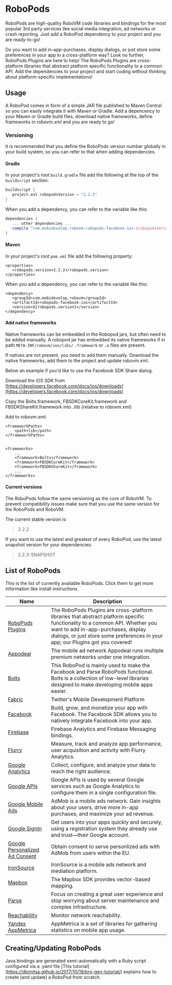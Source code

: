 # RoboPods

RoboPods are high-quality RoboVM code libraries and bindings for the most popular 3rd party services 
like social media integration, ad networks or crash reporting. Just add a RoboPod dependency to your 
project and you are ready-to-go!

Do you want to add in-app-purchases, display dialogs, or just store some preferences in your app in a cross-platform way? 
Look no further, RoboPods Plugins are here to help!
The RoboPods Plugins are cross-platform libraries that abstract platform specific functionality to a common API.
Add the dependencies to your project and start coding without thinking about platform-specific implementations!

## Usage

A RoboPod comes in form of a simple JAR file published to Maven Central so you can easily 
integrate it with Maven or Gradle.
Add a depencency to your Maven or Gradle build files, download native frameworks, define frameworks in robovm.xml and you are ready to go!

### Versioning

It is recommended that you define the RoboPods version number globally in your build system, 
so you can refer to that when adding dependencies.

#### Gradle

In your project's root `build.gradle` file add the following at the top of the `buildscript` section:

```gradle
buildscript {
   project.ext.robopodsVersion = "2.2.2"
}
```

When you add a dependency, you can refer to the variable like this:

```gradle
dependencies {
   ... other dependencies ...
   compile "com.mobidevelop.robovm:robopods-facebook-ios:$robopodsVersion"
}
```

#### Maven

In your project's root `pom.xml` file add the following property:

```maven
<properties>
   <robopods.version>2.2.2</robopods.version>
</properties>
```

When you add a dependency, you can refer to the variable like this:

```maven
<dependency>
   <groupId>com.mobidevelop.robovm</groupId>
   <artifactId>robopods-facebook-ios</artifactId>
   <version>${robopods.version}</version>
</dependency>
```

#### Add native frameworks

Native frameworks can be embedded in the Robopod jars, but often need to be added manually. A robopod jar has embedded its native frameworks if in path `META-INF/robovm/ios/libs/` `.framework` or `.a` files are present.

If natives are not present, you need to add them manually. Download the native frameworks, add them to the project and update robovm.xml.

Below an example if you'd like to use the Facebook SDK Share dialog.

Download the iOS SDK from [https://developers.facebook.com/docs/ios/downloads](https://developers.facebook.com/docs/ios/downloads)

Copy the Bolts.framework, FBSDKCoreKit.framework and FBSDKShareKit.framework
into ./lib (relative to robovm.xml)

Add to robovm.xml:
    
    <frameworkPaths>
        <path>lib</path>
    </frameworkPaths>
    
    
    <frameworks>
        ...
        <framework>Bolts</framework>
        <framework>FBSDKCoreKit</framework>
        <framework>FBSDKShareKit</framework>
        ...
    </frameworks>

#### Current versions

The RoboPods follow the same versioning as the core of RoboVM. 
To prevent compatibility issues make sure that you use the same version for the RoboPods and RoboVM.

The current stable version is:

> 2.2.2

If you want to use the latest and greatest of every RoboPod, use the latest snapshot version for your dependencies:

> 2.2.3-SNAPSHOT


## List of RoboPods

This is the list of currently available RoboPods. Click them to get more information like install instructions.

| Name                                                 | Description                                                                       |
|------------------------------------------------------|-----------------------------------------------------------------------------------|
| [RoboPods Plugins](plugins/)                         | The RoboPods Plugins are cross-platform libraries that abstract platform specific functionality to a common API. Whether you want to add in-app-purchases, display dialogs, or just store some preferences in your app; our Plugins got you covered! |
| [Appodeal](appodeal/)                                | The mobile ad network Appodeal runs multiple premium networks under one integration. |
| [Bolts](bolts/)                                      | This RoboPod is mainly used to make the Facebook and Parse RoboPods functional. Bolts is a collection of low-level libraries designed to make developing mobile apps easier. |
| [Fabric](fabric/)                                    | Twitter's Mobile Development Platform |
| [Facebook](facebook/)                                | Build, grow, and monetize your app with Facebook. The Facebook SDK allows you to natively integrate Facebook into your app. |
| [Firebase](firebase/)                                | Firebase Analytics and Firebase Messaging bindings. |
| [Flurry](flurry/)                                    | Measure, track and analyze app performance, user acquisition and activity with Flurry Analytics. |
| [Google Analytics](google-analytics/)                | Collect, configure, and analyze your data to reach the right audience. |
| [Google APIs](google-apis/)                          | Google APIs is used by several Google services such as Google Analytics to configure them in a single configuration file. |
| [Google Mobile Ads](google-mobile-ads/)              | AdMob is a mobile ads network. Gain insights about your users, drive more in-app purchases, and maximize your ad revenue. |
| [Google SignIn](google-signin/)                      | Get users into your apps quickly and securely, using a registration system they already use and trust—their Google account. |
| [Google Personalized Ad Consent](google-ad-consent/) | Obtain consent to serve personlized ads with AdMob from users within the EU. |
| [IronSource](ironsource/)                            | IronSource is a mobile ads network and mediation platform. |
| [Mapbox](mapbox/)                                    | The Mapbox SDK provides vector-based mapping. |
| [Parse](parse/)                                      | Focus on creating a great user experience and stop worrying about server maintenance and complex infrastructure. |
| [Reachability](reachability/)                        | Monitor network reachability. |
| [Yandex AppMetrica](appmterica/)                     | AppMetrica is a set of libraries for gathering statistics on mobile app usage. |

## Creating/Updating RoboPods

Java bindings are generated semi-automatically with a Ruby script configured via a .yaml file [This tutorial] (https://dkimitsa.github.io/2017/10/19/bro-gen-tutorial/) explains how to create (and update) a RoboPod from scratch.

